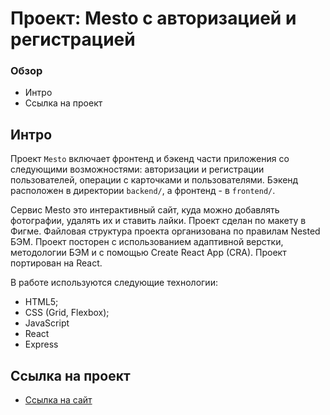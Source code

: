 # Проект: Mesto с авторизацией и регистрацией

### Обзор

* Интро
* Ссылка на проект

**Интро**
------
Проект `Mesto` включает фронтенд и бэкенд части приложения со следующими возможностями: авторизации и регистрации пользователей, операции с карточками и пользователями. Бэкенд расположен в директории `backend/`, а фронтенд - в `frontend/`.

Сервис Mesto это интерактивный сайт, куда можно добавлять фотографии, удалять их и ставить лайки.
Проект сделан по макету в Фигме.
Файловая структура проекта организована по правилам Nested БЭМ.
Проект посторен с использованием адаптивной верстки, методологии БЭМ и c помощью Create React App (CRA). Проект портирован на React.

В работе используются следующие технологии:
 * HTML5;
 * CSS (Grid, Flexbox);
 * JavaScript
 * React
 * Express

**Ссылка на проект**
------
* [Ссылка на сайт](https://place.nomoredomainsclub.ru)
